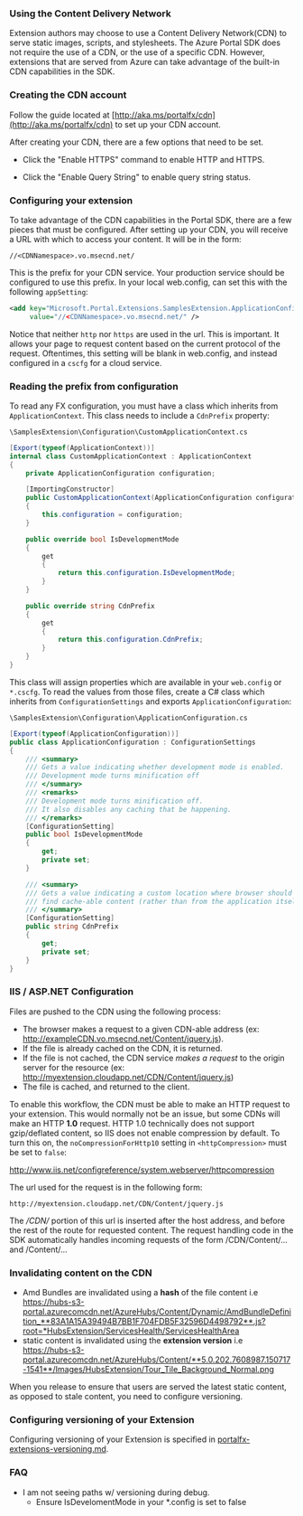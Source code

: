 
### Using the Content Delivery Network

Extension authors may choose to use a Content Delivery Network(CDN) to serve static images, scripts, and stylesheets. The Azure Portal SDK does not require the use of a CDN, or the use of a specific  CDN. However, extensions that are served from Azure can take advantage of the built-in CDN capabilities in the SDK.

### Creating the CDN account

Follow the guide located at [http://aka.ms/portalfx/cdn](http://aka.ms/portalfx/cdn)  to set up your CDN account.

After creating your CDN, there are a few options that need to be set.

* Click the "Enable HTTPS" command to enable HTTP and HTTPS.

* Click the "Enable Query String" to enable query string status.

### Configuring your extension

To take advantage of the CDN capabilities in the Portal SDK, there are a few pieces that must be configured. After setting up your CDN, you will receive a URL with which to access your content. It will be in the form:

    //<CDNNamespace>.vo.msecnd.net/

This is the prefix for your CDN service. Your production service should be configured to use this prefix. In your local web.config, can set this with the following `appSetting`:

```xml
<add key="Microsoft.Portal.Extensions.SamplesExtension.ApplicationConfiguration.CdnPrefix" 
     value="//<CDNNamespace>.vo.msecnd.net/" />
```

Notice that neither `http` nor `https` are used in the url. This is important. It allows your page to request content based on the current protocol of the request. Oftentimes, this setting will be blank in web.config, and instead configured in a `cscfg` for a cloud service.

### Reading the prefix from configuration

To read any FX configuration, you must have a class which inherits from `ApplicationContext`. This class needs to include a `CdnPrefix` property:

```
\SamplesExtension\Configuration\CustomApplicationContext.cs
```

```cs
[Export(typeof(ApplicationContext))]
internal class CustomApplicationContext : ApplicationContext
{
    private ApplicationConfiguration configuration;

    [ImportingConstructor]
    public CustomApplicationContext(ApplicationConfiguration configuration)
    {
        this.configuration = configuration;
    }

    public override bool IsDevelopmentMode
    {
        get
        {
            return this.configuration.IsDevelopmentMode;
        }
    }

    public override string CdnPrefix
    {
        get
        {
            return this.configuration.CdnPrefix;
        }
    }
}
```

This class will assign properties which are available in your `web.config` or `*.cscfg`. To read the values from those files, create a C# class which inherits from `ConfigurationSettings` and exports `ApplicationConfiguration`:

    \SamplesExtension\Configuration\ApplicationConfiguration.cs

```cs
[Export(typeof(ApplicationConfiguration))]
public class ApplicationConfiguration : ConfigurationSettings
{
    /// <summary>
    /// Gets a value indicating whether development mode is enabled.
	/// Development mode turns minification off
    /// </summary>
    /// <remarks>
	/// Development mode turns minification off. 
	/// It also disables any caching that be happening.
	/// </remarks>
    [ConfigurationSetting]
    public bool IsDevelopmentMode
    {
        get;
        private set;
    }

    /// <summary>
    /// Gets a value indicating a custom location where browser should 
	/// find cache-able content (rather than from the application itself).
    /// </summary>
    [ConfigurationSetting]
    public string CdnPrefix
    {
        get;
        private set;
    }
}
```

### IIS / ASP.NET Configuration
Files are pushed to the CDN using the following process:

- The browser makes a request to a given CDN-able address (ex: http://exampleCDN.vo.msecnd.net/Content/jquery.js).
- If the file is already cached on the CDN, it is returned.
- If the file is not cached, the CDN service *makes a request* to the origin server for the resource (ex: http://myextension.cloudapp.net/CDN/Content/jquery.js)
- The file is cached, and returned to the client.

To enable this workflow, the CDN must be able to make an HTTP request to your extension. This would normally not be an issue, but some CDNs will make an HTTP __1.0__ request. HTTP 1.0 technically does not support gzip/deflated content, so IIS does not enable compression by default. To turn this on, the `noCompressionForHttp10` setting in `<httpCompression>` must be set to `false`:

<a href="http://www.iis.net/configreference/system.webserver/httpcompression" target="_blank">http://www.iis.net/configreference/system.webserver/httpcompression</a>

The url used for the request is in the following form:

`http://myextension.cloudapp.net/CDN/Content/jquery.js`

The */CDN/* portion of this url is inserted after the host address, and before the rest of the route for requested content. The request handling code in the SDK automatically handles incoming requests of the form /CDN/Content/... and /Content/...   

### Invalidating content on the CDN

- Amd Bundles are invalidated using a **hash** of the file content i.e https://hubs-s3-portal.azurecomcdn.net/AzureHubs/Content/Dynamic/AmdBundleDefinition_**83A1A15A39494B7BB1F704FDB5F32596D4498792**.js?root=*HubsExtension/ServicesHealth/ServicesHealthArea
- static content is invalidated using the **extension version** i.e  https://hubs-s3-portal.azurecomcdn.net/AzureHubs/Content/**5.0.202.7608987.150717-1541**/Images/HubsExtension/Tour_Tile_Background_Normal.png

When you release to ensure that users are served the latest static content, as opposed to stale content,  you need to configure versioning.

### Configuring versioning of your Extension 

Configuring versioning of your Extension is specified in [portalfx-extensions-versioning.md](portalfx-extensions-versioning.md). 

### FAQ

- I am not seeing paths w/ versioning during debug.
    - Ensure IsDevelomentMode in your *.config is set to false

